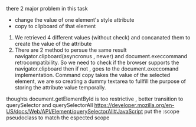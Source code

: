 there 2 major problem in this task 
- change the value of one element's style attribute
- copy to clipboard of that element

1. We retrieved 4 different values (without check) and concanated them to create the value of the attribute
2. There are 2 method to persue the same result navigator.clipboard(asyncronus , newer) and 
    document.execcommand retrocompatibility. So we need to check if the browser supports the navigator.clipboard
    then if not , goes to the document.execcomand implementation.
    Command copy takes the value of the selected element, we are so creating a dummy textarea to fullfill the purpose of storing the attribute value temporally.







thoughts document.getElementById is too restrictive , better transition to querySelector 
and querySelectorAll https://developer.mozilla.org/en-US/docs/Web/API/Element/querySelectorAll#JavaScript 
put the :scope pseudoclass to match the espected scope
 
